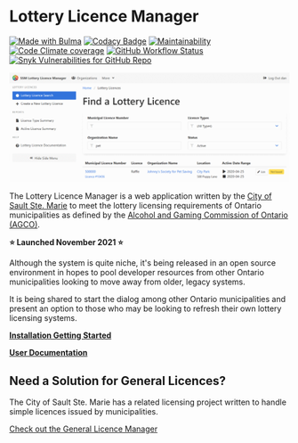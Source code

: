 # Lottery Licence Manager

[<img src="https://bulma.io/images/made-with-bulma.png" alt="Made with Bulma" width="128" height="24" />](https://bulma.io)
[![Codacy Badge](https://img.shields.io/codacy/grade/d2d290ed8f214420aad853c41c90c708)](https://www.codacy.com/gh/cityssm/lottery-licence-manager)
[![Maintainability](https://img.shields.io/codeclimate/maintainability/cityssm/lottery-licence-manager)](https://codeclimate.com/github/cityssm/lottery-licence-manager/maintainability)
[![Code Climate coverage](https://img.shields.io/codeclimate/coverage/cityssm/lottery-licence-manager)](https://codeclimate.com/github/cityssm/lottery-licence-manager/maintainability)
[![GitHub Workflow Status](https://img.shields.io/github/actions/workflow/status/cityssm/lottery-licence-manager/coverage.yml)](https://github.com/cityssm/lottery-licence-manager/actions/workflows/coverage.yml)
[![Snyk Vulnerabilities for GitHub Repo](https://img.shields.io/snyk/vulnerabilities/github/cityssm/lottery-licence-manager)](https://app.snyk.io/org/cityssm/project/85fc64cf-248f-48d3-b438-a3e449295670)

![Lottery Licence Search](docs/assets/images/licence-search.png)

The Lottery Licence Manager is a web application written by the
[City of Sault Ste. Marie](https://saultstemarie.ca/)
to meet the lottery licensing requirements of Ontario municipalities
as defined by the
[Alcohol and Gaming Commission of Ontario (AGCO)](https://www.agco.ca/).

**⭐ Launched November 2021 ⭐**

Although the system is quite niche, it's being released in an open source environment
in hopes to pool developer resources from other Ontario municipalities
looking to move away from older, legacy systems.

It is being shared to start the dialog among other Ontario municipalities
and present an option to those who may be looking to refresh
their own lottery licensing systems.

**[Installation Getting Started](/docs/admin-gettingStarted.md)**

**[User Documentation](https://cityssm.github.io/lottery-licence-manager/)**

## Need a Solution for General Licences?

The City of Sault Ste. Marie has a related licensing project
written to handle simple licences issued by municipalities.

[Check out the General Licence Manager](https://github.com/cityssm/general-licence-manager)
